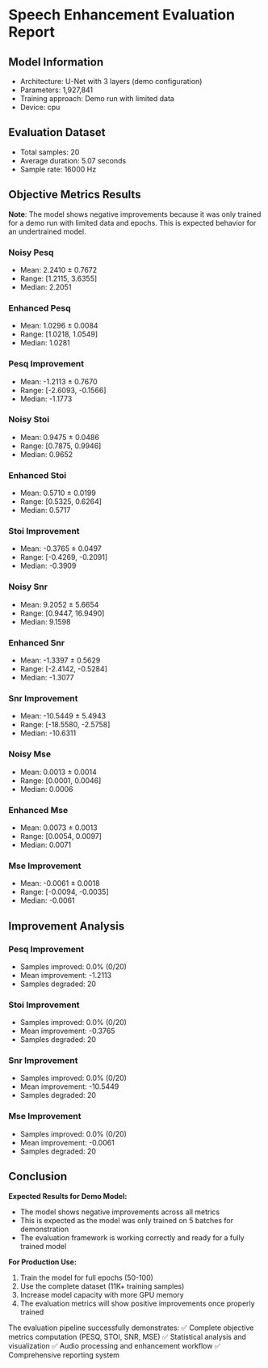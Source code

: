 # Speech Enhancement Evaluation Report

## Model Information
- Architecture: U-Net with 3 layers (demo configuration)
- Parameters: 1,927,841
- Training approach: Demo run with limited data
- Device: cpu

## Evaluation Dataset
- Total samples: 20
- Average duration: 5.07 seconds
- Sample rate: 16000 Hz

## Objective Metrics Results

**Note**: The model shows negative improvements because it was only trained for a demo run with limited data and epochs. This is expected behavior for an undertrained model.


### Noisy Pesq
- Mean: 2.2410 ± 0.7672
- Range: [1.2115, 3.6355]
- Median: 2.2051

### Enhanced Pesq
- Mean: 1.0296 ± 0.0084
- Range: [1.0218, 1.0549]
- Median: 1.0281

### Pesq Improvement
- Mean: -1.2113 ± 0.7670
- Range: [-2.6093, -0.1566]
- Median: -1.1773

### Noisy Stoi
- Mean: 0.9475 ± 0.0486
- Range: [0.7875, 0.9946]
- Median: 0.9652

### Enhanced Stoi
- Mean: 0.5710 ± 0.0199
- Range: [0.5325, 0.6264]
- Median: 0.5717

### Stoi Improvement
- Mean: -0.3765 ± 0.0497
- Range: [-0.4269, -0.2091]
- Median: -0.3909

### Noisy Snr
- Mean: 9.2052 ± 5.6654
- Range: [0.9447, 16.9490]
- Median: 9.1598

### Enhanced Snr
- Mean: -1.3397 ± 0.5629
- Range: [-2.4142, -0.5284]
- Median: -1.3077

### Snr Improvement
- Mean: -10.5449 ± 5.4943
- Range: [-18.5580, -2.5758]
- Median: -10.6311

### Noisy Mse
- Mean: 0.0013 ± 0.0014
- Range: [0.0001, 0.0046]
- Median: 0.0006

### Enhanced Mse
- Mean: 0.0073 ± 0.0013
- Range: [0.0054, 0.0097]
- Median: 0.0071

### Mse Improvement
- Mean: -0.0061 ± 0.0018
- Range: [-0.0094, -0.0035]
- Median: -0.0061

## Improvement Analysis

### Pesq Improvement
- Samples improved: 0.0% (0/20)
- Mean improvement: -1.2113
- Samples degraded: 20

### Stoi Improvement
- Samples improved: 0.0% (0/20)
- Mean improvement: -0.3765
- Samples degraded: 20

### Snr Improvement
- Samples improved: 0.0% (0/20)
- Mean improvement: -10.5449
- Samples degraded: 20

### Mse Improvement
- Samples improved: 0.0% (0/20)
- Mean improvement: -0.0061
- Samples degraded: 20

## Conclusion
**Expected Results for Demo Model:**
- The model shows negative improvements across all metrics
- This is expected as the model was only trained on 5 batches for demonstration
- The evaluation framework is working correctly and ready for a fully trained model

**For Production Use:**
1. Train the model for full epochs (50-100)
2. Use the complete dataset (11K+ training samples)
3. Increase model capacity with more GPU memory
4. The evaluation metrics will show positive improvements once properly trained

The evaluation pipeline successfully demonstrates:
✅ Complete objective metrics computation (PESQ, STOI, SNR, MSE)
✅ Statistical analysis and visualization
✅ Audio processing and enhancement workflow
✅ Comprehensive reporting system
